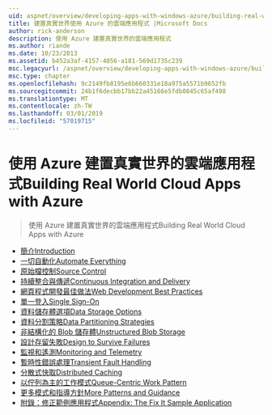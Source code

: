 ```yaml
---
uid: aspnet/overview/developing-apps-with-windows-azure/building-real-world-cloud-apps-with-windows-azure/index
title: 建置真實世界使用 Azure 的雲端應用程式 |Microsoft Docs
author: rick-anderson
description: 使用 Azure 建置真實世界的雲端應用程式
ms.author: riande
ms.date: 10/23/2013
ms.assetid: b452a3af-4157-4056-a181-569d1735c239
msc.legacyurl: /aspnet/overview/developing-apps-with-windows-azure/building-real-world-cloud-apps-with-windows-azure
msc.type: chapter
ms.openlocfilehash: 9c2149fb8195e6b660331e18a975a5571b9652fb
ms.sourcegitcommit: 24b1f6decbb17bb22a45166e5fdb0845c65af498
ms.translationtype: MT
ms.contentlocale: zh-TW
ms.lasthandoff: 03/01/2019
ms.locfileid: "57019715"
---
```

<a name="building-real-world-cloud-apps-with-azure"></a><span data-ttu-id="d2b84-103">使用 Azure 建置真實世界的雲端應用程式</span><span class="sxs-lookup"><span data-stu-id="d2b84-103">Building Real World Cloud Apps with Azure</span></span>
====================
> <span data-ttu-id="d2b84-104">使用 Azure 建置真實世界的雲端應用程式</span><span class="sxs-lookup"><span data-stu-id="d2b84-104">Building Real World Cloud Apps with Azure</span></span>


- [<span data-ttu-id="d2b84-105">簡介</span><span class="sxs-lookup"><span data-stu-id="d2b84-105">Introduction</span></span>](introduction.md)
- [<span data-ttu-id="d2b84-106">一切自動化</span><span class="sxs-lookup"><span data-stu-id="d2b84-106">Automate Everything</span></span>](automate-everything.md)
- [<span data-ttu-id="d2b84-107">原始檔控制</span><span class="sxs-lookup"><span data-stu-id="d2b84-107">Source Control</span></span>](source-control.md)
- [<span data-ttu-id="d2b84-108">持續整合與傳遞</span><span class="sxs-lookup"><span data-stu-id="d2b84-108">Continuous Integration and Delivery</span></span>](continuous-integration-and-continuous-delivery.md)
- [<span data-ttu-id="d2b84-109">網頁程式開發最佳做法</span><span class="sxs-lookup"><span data-stu-id="d2b84-109">Web Development Best Practices</span></span>](web-development-best-practices.md)
- [<span data-ttu-id="d2b84-110">單一登入</span><span class="sxs-lookup"><span data-stu-id="d2b84-110">Single Sign-On</span></span>](single-sign-on.md)
- [<span data-ttu-id="d2b84-111">資料儲存體選項</span><span class="sxs-lookup"><span data-stu-id="d2b84-111">Data Storage Options</span></span>](data-storage-options.md)
- [<span data-ttu-id="d2b84-112">資料分割策略</span><span class="sxs-lookup"><span data-stu-id="d2b84-112">Data Partitioning Strategies</span></span>](data-partitioning-strategies.md)
- [<span data-ttu-id="d2b84-113">非結構化的 Blob 儲存體</span><span class="sxs-lookup"><span data-stu-id="d2b84-113">Unstructured Blob Storage</span></span>](unstructured-blob-storage.md)
- [<span data-ttu-id="d2b84-114">設計存留失敗</span><span class="sxs-lookup"><span data-stu-id="d2b84-114">Design to Survive Failures</span></span>](design-to-survive-failures.md)
- [<span data-ttu-id="d2b84-115">監視和遙測</span><span class="sxs-lookup"><span data-stu-id="d2b84-115">Monitoring and Telemetry</span></span>](monitoring-and-telemetry.md)
- [<span data-ttu-id="d2b84-116">暫時性錯誤處理</span><span class="sxs-lookup"><span data-stu-id="d2b84-116">Transient Fault Handling</span></span>](transient-fault-handling.md)
- [<span data-ttu-id="d2b84-117">分散式快取</span><span class="sxs-lookup"><span data-stu-id="d2b84-117">Distributed Caching</span></span>](distributed-caching.md)
- [<span data-ttu-id="d2b84-118">以佇列為主的工作模式</span><span class="sxs-lookup"><span data-stu-id="d2b84-118">Queue-Centric Work Pattern</span></span>](queue-centric-work-pattern.md)
- [<span data-ttu-id="d2b84-119">更多模式和指導方針</span><span class="sxs-lookup"><span data-stu-id="d2b84-119">More Patterns and Guidance</span></span>](more-patterns-and-guidance.md)
- [<span data-ttu-id="d2b84-120">附錄：修正範例應用程式</span><span class="sxs-lookup"><span data-stu-id="d2b84-120">Appendix: The Fix It Sample Application</span></span>](the-fix-it-sample-application.md)
